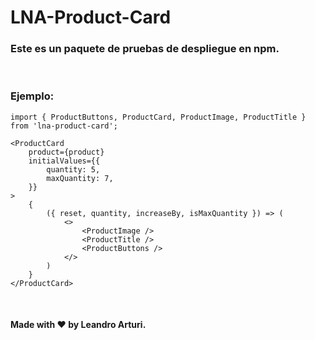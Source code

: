 # LNA-Product-Card

### Este es un paquete de pruebas de despliegue en npm.

<br />

### Ejemplo:

```
import { ProductButtons, ProductCard, ProductImage, ProductTitle } from 'lna-product-card';
```

```
<ProductCard 
    product={product}
    initialValues={{
        quantity: 5,
        maxQuantity: 7,
    }}
>
    {
        ({ reset, quantity, increaseBy, isMaxQuantity }) => (
            <>
                <ProductImage />  
                <ProductTitle />
                <ProductButtons />
            </>
        )
    }
</ProductCard>
```

<br />

#### Made with ❤️ by Leandro Arturi.
